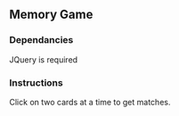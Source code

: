 ## Memory Game 



### Dependancies

JQuery is required




### Instructions

Click on two cards at a time to get matches.